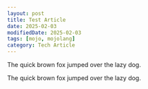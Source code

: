 ```yaml
---
layout: post
title: Test Article
date: 2025-02-03
modifiedDate: 2025-02-03
tags: [mojo, mojolang]
category: Tech Article
---
```


The quick brown fox jumped over the lazy dog.
<!--more-->

The quick brown fox jumped over the lazy dog.
